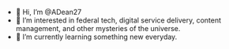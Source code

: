 - 👋 Hi, I’m @ADean27
- 👀 I’m interested in federal tech, digital service delivery, content management, and other mysteries of the universe.
- 🌱 I’m currently learning something new everyday.

<!---
ADean27/ADean27 is a ✨ special ✨ repository because its `README.md` (this file) appears on your GitHub profile.
You can click the Preview link to take a look at your changes.
--->
